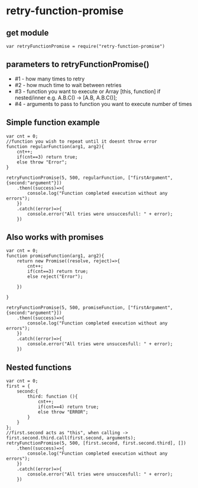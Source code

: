 # retry-function-promise

## get module

```
var retryFunctionPromise = require("retry-function-promise")
```
## parameters to retryFunctionPromise()

* #1 - how many times to retry 
* #2 - how much time to wait between retries
* #3 - function you want to execute or Array [this, function] if nested/inner e.g. A.B.C() -> [A.B, A.B.C()];
* #4 - arguments to pass to function you want to execute number of times

## Simple function example
```
var cnt = 0;
//function you wish to repeat until it doesnt throw error
function regularFunction(arg1, arg2){
    cnt++;
    if(cnt==3) return true;
    else throw "Error";
}

retryFunctionPromise(5, 500, regularFunction, ["firstArgument",{second:"argument"}])
    .then((success)=>{
        console.log("Function completed execution without any errors");
    })
    .catch((error)=>{
        console.error("All tries were unsuccesfull: " + error);
    })
```
## Also works with promises

```
var cnt = 0;
function promiseFunction(arg1, arg2){
    return new Promise((resolve, reject)=>{
        cnt++;
        if(cnt==3) return true;
        else reject("Error");

    })
    
}

retryFunctionPromise(5, 500, promiseFunction, ["firstArgument",{second:"argument"}])
    .then((success)=>{
        console.log("Function completed execution without any errors");
    })
    .catch((error)=>{
        console.error("All tries were unsuccesfull: " + error);
    })

```
## Nested functions

```
var cnt = 0;
first = {
    second:{
        third: function (){
            cnt++;
            if(cnt==4) return true;
            else throw "ERROR";
        }
    }
};
//first.second acts as "this", when calling -> first.second.third.call(first.second, arguments);
retryFunctionPromise(5, 500, [first.second, first.second.third], [])
    .then((success)=>{
        console.log("Function completed execution without any errors");
    })
    .catch((error)=>{
        console.error("All tries were unsuccesfull: " + error);
    })
```